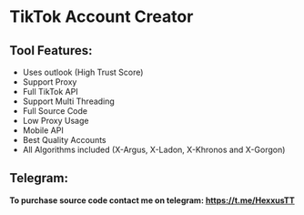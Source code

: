# TikTok Account Creator 

## Tool Features: 
- Uses outlook (High Trust Score)
- Support Proxy
- Full TikTok API
- Support Multi Threading
- Full Source Code
- Low Proxy Usage
- Mobile API
- Best Quality Accounts
- All Algorithms included (X-Argus, X-Ladon, X-Khronos and X-Gorgon)

## Telegram:
**To purchase source code contact me on telegram: https://t.me/HexxusTT**
